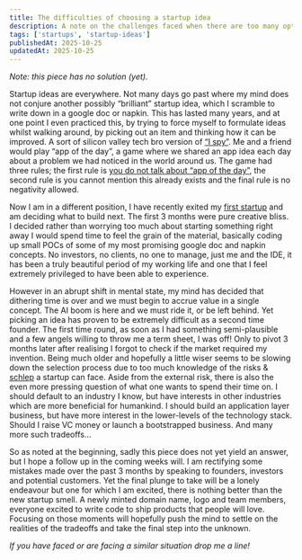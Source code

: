 ```yaml
---
title: The difficulties of choosing a startup idea
description: A note on the challenges faced when there are too many options.
tags: ['startups', 'startup-ideas']
publishedAt: 2025-10-25
updatedAt: 2025-10-25
---
```


_Note: this piece has no solution (yet)._

Startup ideas are everywhere. Not many days go past where my mind does not
conjure another possibly “brilliant” startup idea, which I scramble to write
down in a google doc or napkin. This has lasted many years, and at one point I
even practiced this, by trying to force myself to formulate ideas whilst walking
around, by picking out an item and thinking how it can be improved. A sort of
silicon valley tech bro version of
[“I spy”](https://en.wikipedia.org/wiki/I_spy). Me and a friend would play “app
of the day”, a game where we shared an app idea each day about a problem we had
noticed in the world around us. The game had three rules; the first rule is
[you do not talk about “app of the day”](https://en.wikipedia.org/wiki/Fight_Club),
the second rule is you cannot mention this already exists and the final rule is
no negativity allowed.

Now I am in a different position, I have recently exited my
[first startup](https://airgrid.io/) and am deciding what to build next. The
first 3 months were pure creative bliss. I decided rather than worrying too much
about starting something right away I would spend time to feel the grain of the
material, basically coding up small POCs of some of my most promising google doc
and napkin concepts. No investors, no clients, no one to manage, just me and the
IDE, it has been a truly beautiful period of my working life and one that I feel
extremely privileged to have been able to experience.

However in an abrupt shift in mental state, my mind has decided that dithering
time is over and we must begin to accrue value in a single concept. The AI boom
is here and we must ride it, or be left behind. Yet picking an idea has proven
to be extremely difficult as a second time founder. The first time round, as
soon as I had something semi-plausible and a few angels willing to throw me a
term sheet, I was off! Only to pivot 3 months later after realising I forgot to
check if the market required my invention. Being much older and hopefully a
little wiser seems to be slowing down the selection process due to too much
knowledge of the risks & [schlep](https://paulgraham.com/schlep.html) a startup
can face. Aside from the external risk, there is also the even more pressing
question of what one wants to spend their time on. I should default to an
industry I know, but have interests in other industries which are more
beneficial for humankind. I should build an application layer business, but have
more interest in the lower-levels of the technology stack. Should I raise VC
money or launch a bootstrapped business. And many more such tradeoffs…

So as noted at the beginning, sadly this piece does not yet yield an answer, but
I hope a follow up in the coming weeks will. I am rectifying some mistakes made
over the past 3 months by speaking to founders, investors and potential
customers. Yet the final plunge to take will be a lonely endeavour but one for
which I am excited, there is nothing better than the new startup smell. A newly
minted domain name, logo and team members, everyone excited to write code to
ship products that people will love. Focusing on those moments will hopefully
push the mind to settle on the realities of the tradeoffs and take the final
step into the unknown.

_If you have faced or are facing a similar situation drop me a line!_
